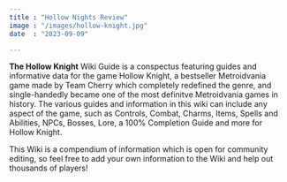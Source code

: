 ```yaml
---
title : "Hollow Nights Review"
image : "/images/hollow-knight.jpg"
date  : "2023-09-09"

---
```

__The Hollow Knight__ Wiki Guide is a conspectus featuring guides and informative data for the game Hollow Knight, a bestseller Metroidvania game made by Team Cherry which completely redefined the genre, and single-handedly became one of the most definitve Metroidvania games in history. The various guides and information in this wiki can include any aspect of the game, such as Controls, Combat, Charms, Items, Spells and Abilities, NPCs, Bosses, Lore, a 100% Completion Guide and more for Hollow Knight.



 This Wiki is a compendium of information which is open for community editing, so feel free to add your own information to the Wiki and help out thousands of players!